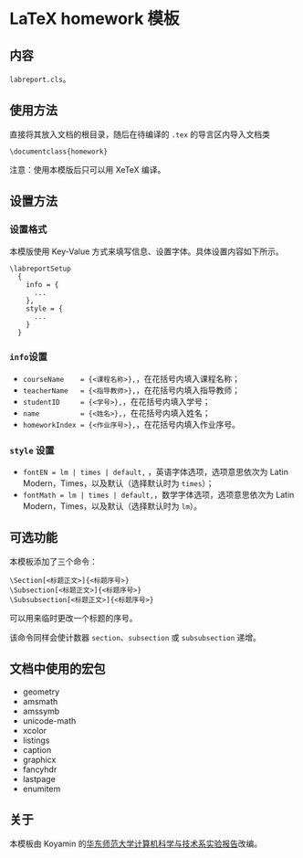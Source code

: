 # LaTeX homework 模板
## 内容
`labreport.cls`。
## 使用方法
直接将其放入文档的根目录，随后在待编译的 `.tex` 的导言区内导入文档类

`\documentclass{homework}`

注意：使用本模版后只可以用 XeTeX 编译。
## 设置方法
### 设置格式
本模版使用 Key-Value 方式来填写信息、设置字体。具体设置内容如下所示。

```
\labreportSetup
  {
    info = {
      ...
    }, 
    style = {
      ...
    }
  }
```

### `info`设置

- `courseName    = {<课程名称>},`，在花括号内填入课程名称；
- `teacherName   = {<指导教师>},`，在花括号内填入指导教师；
- `studentID     = {<学号>},`，在花括号内填入学号；
- `name          = {<姓名>},`，在花括号内填入姓名；
- `homeworkIndex = {<作业序号>},`，在花括号内填入作业序号。

### `style` 设置
- `fontEN = lm | times | default,` ，英语字体选项，选项意思依次为 Latin Modern，Times，以及默认（选择默认时为 `times`）；
- `fontMath = lm | times | default,`，数学字体选项，选项意思依次为 Latin Modern，Times，以及默认（选择默认时为 `lm`）。

## 可选功能
本模板添加了三个命令：
```
\Section[<标题正文>]{<标题序号>}
\Subsection[<标题正文>]{<标题序号>}
\Subsubsection[<标题正文>]{<标题序号>}
```
可以用来临时更改一个标题的序号。

该命令同样会使计数器 `section`、`subsection` 或 `subsubsection` 递增。

## 文档中使用的宏包
- geometry
- amsmath
- amssymb
- unicode-math
- xcolor
- listings
- caption
- graphicx
- fancyhdr
- lastpage
- enumitem

## 关于
本模板由 Koyamin 的[华东师范大学计算机科学与技术系实验报告](https://github.com/Koyamin/labreport-cs)改编。